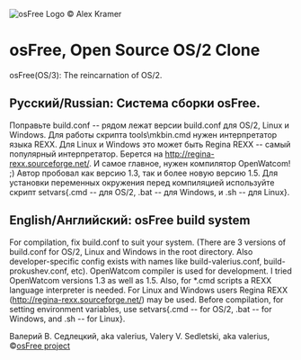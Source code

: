 ![osFree Logo © Alex Kramer](http://osfree.org/doku/lib/tpl/adoradark-osf/images/osfree.png)

# osFree, Open Source OS/2 Clone

osFree(OS/3): The reincarnation of OS/2.

## Русский/Russian: Система сборки osFree.

Поправьте  build.conf  -- рядом лежат версии build.conf для OS/2, Linux и
Windows.  Для  работы  скрипта tools\mkbin.cmd нужен интерпретатор языка REXX.
Для   Linux  и  Windows  это  может  быть  Regina  REXX  --  самый  популярный
интерпретатор.   Берется   на   http://regina-rexx.sourceforge.net/.  И  самое
главное,  нужен компилятор OpenWatcom! ;) Автор пробовал как версию 1.3, так и
более  новую  версию 1.5. Для установки переменных окружения перед компиляцией
используйте скрипт setvars{.cmd -- для OS/2, .bat -- для Windows, и .sh -- для
Linux}.

## English/Английский: osFree build system

For  compilation,  fix  build.conf  to  suit  your  system.  (There are 3
versions  of  build.conf  for  OS/2, Linux and Windows in the root directory.
Also developer-specific config exists with names like build-valerius.conf,
build-prokushev.conf, etc).
OpenWatcom  compiler  is used for development. I tried OpenWatcom versions 1.3
as  well  as  1.5.  Also,  for *.cmd scripts a REXX language interpreter is
needed.      For      Linux      and     Windows     users     Regina     REXX
(http://regina-rexx.sourceforge.net/)  may  be  used.  Before compilation, for
setting  environment  variables,  use  setvars{.cmd  --  for OS/2, .bat -- for
Windows, and .sh -- for Linux}.

Валерий В. Седлецкий, aka valerius,
Valery V. Sedletski, aka valerius,
©[osFree project](http://osfree.org)


